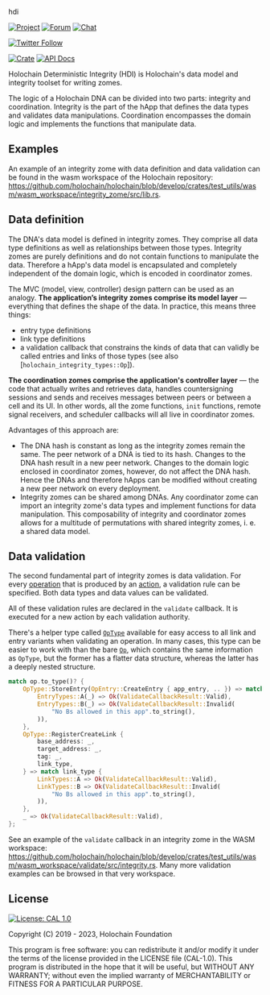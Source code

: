  hdi

[![Project](https://img.shields.io/badge/project-holochain-blue.svg?style=flat-square)](http://holochain.org/)
[![Forum](https://img.shields.io/badge/chat-forum%2eholochain%2enet-blue.svg?style=flat-square)](https://forum.holochain.org)
[![Chat](https://img.shields.io/badge/chat-chat%2eholochain%2enet-blue.svg?style=flat-square)](https://chat.holochain.org)

[![Twitter Follow](https://img.shields.io/twitter/follow/holochain.svg?style=social&label=Follow)](https://twitter.com/holochain)

[![Crate](https://img.shields.io/crates/v/hdi.svg)](https://crates.io/crates/hdi)
[![API Docs](https://docs.rs/hdi/badge.svg)](https://docs.rs/hdi)

Holochain Deterministic Integrity (HDI) is Holochain's data model and integrity toolset for
writing zomes.

The logic of a Holochain DNA can be divided into two parts: integrity and coordination.
Integrity is the part of the hApp that defines the data types and validates data
manipulations. Coordination encompasses the domain logic and implements the functions
that manipulate data.

## Examples

An example of an integrity zome with data definition and data validation can be found in the
wasm workspace of the Holochain repository:
<https://github.com/holochain/holochain/blob/develop/crates/test_utils/wasm/wasm_workspace/integrity_zome/src/lib.rs>.

## Data definition

The DNA's data model is defined in integrity zomes. They comprise all data type definitions
as well as relationships between those types. Integrity zomes are purely definitions and do
not contain functions to manipulate the data. Therefore a hApp's data model is encapsulated
and completely independent of the domain logic, which is encoded in coordinator zomes.

The MVC (model, view, controller) design pattern can be used as an analogy. **The
application’s integrity zomes comprise its model layer** — everything that defines the shape
of the data. In practice, this means three things:
- entry type definitions
- link type definitions
- a validation callback that constrains the kinds of data that can validly be called entries
and links of those types (see also [`holochain_integrity_types::Op`]).

**The coordination zomes comprise the application's controller layer** — the code that actually
writes and retrieves data, handles countersigning sessions and sends and receives messages
between peers or between a cell and its UI. In other words, all the zome functions, `init`
functions, remote signal receivers, and scheduler callbacks will all live in coordinator zomes.

Advantages of this approach are:
* The DNA hash is constant as long as the integrity zomes remain the same. The peer network of
a DNA is tied to its hash. Changes to the DNA hash result in a new peer network. Changes to the
domain logic enclosed in coordinator zomes, however, do not affect the DNA hash. Hence the DNAs
and therefore hApps can be modified without creating a new peer network on every
deployment.
* Integrity zomes can be shared among DNAs. Any coordinator zome can import an integrity
zome's data types and implement functions for data manipulation. This composability of
integrity and coordinator zomes allows for a multitude of permutations with shared integrity
zomes, i. e. a shared data model.

## Data validation

The second fundamental part of integrity zomes is data validation. For every [operation](holochain_integrity_types::Op)
that is produced by an [action](holochain_integrity_types::Action), a
validation rule can be specified. Both data types and data values can be
validated.

All of these validation rules are declared in the `validate` callback. It
is executed for a new action by each validation authority.

There's a helper type called [`OpType`](holochain_integrity_types::OpType) available for easy
access to all link and entry variants when validating an operation. In many cases, this type can
be easier to work with than the bare [`Op`](holochain_integrity_types::Op), which contains the
same information as `OpType`, but the former has a flatter data structure, whereas the latter has
a deeply nested structure.

```rust
match op.to_type()? {
    OpType::StoreEntry(OpEntry::CreateEntry { app_entry, .. }) => match app_entry {
        EntryTypes::A(_) => Ok(ValidateCallbackResult::Valid),
        EntryTypes::B(_) => Ok(ValidateCallbackResult::Invalid(
            "No Bs allowed in this app".to_string(),
        )),
    },
    OpType::RegisterCreateLink {
        base_address: _,
        target_address: _,
        tag: _,
        link_type,
    } => match link_type {
        LinkTypes::A => Ok(ValidateCallbackResult::Valid),
        LinkTypes::B => Ok(ValidateCallbackResult::Invalid(
            "No Bs allowed in this app".to_string(),
        )),
    },
    _ => Ok(ValidateCallbackResult::Valid),
};
```
See an example of the `validate` callback in an integrity zome in the WASM workspace:
<https://github.com/holochain/holochain/blob/develop/crates/test_utils/wasm/wasm_workspace/validate/src/integrity.rs>.
Many more validation examples can be browsed in that very workspace.

## License
 [![License: CAL 1.0](https://img.shields.io/badge/License-CAL-1.0-blue.svg)](https://github.com/holochain/cryptographic-autonomy-license)

Copyright (C) 2019 - 2023, Holochain Foundation

This program is free software: you can redistribute it and/or modify it under the terms of the license
provided in the LICENSE file (CAL-1.0).  This program is distributed in the hope that it will be useful,
but WITHOUT ANY WARRANTY; without even the implied warranty of MERCHANTABILITY or FITNESS FOR A PARTICULAR
PURPOSE.
